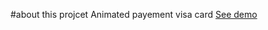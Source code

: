 #about this projcet 
Animated payement visa card 
[See demo](https://vercel.com/brahaim360/payment-visa-animated/8RsKD1nBNKxUr3M2hyZPp5LoD3Ct)